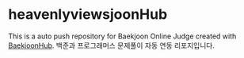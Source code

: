 # heavenlyviewsjoonHub
This is a auto push repository for Baekjoon Online Judge created with [BaekjoonHub](https://github.com/BaekjoonHub/BaekjoonHub).
백준과 프로그래머스 문제풀이 자동 연동 리포지입니다.
